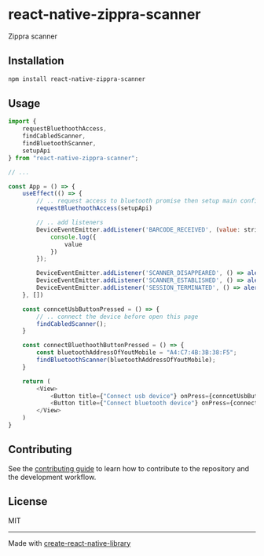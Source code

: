 # react-native-zippra-scanner
Zippra scanner
## Installation

```sh
npm install react-native-zippra-scanner
```

## Usage

```js
import { 
    requestBluethoothAccess, 
    findCabledScanner, 
    findBluetoothScanner, 
    setupApi
} from "react-native-zippra-scanner";

// ...

const App = () => {
    useEffect(() => {
        // .. request access to bluetooth promise then setup main config of module
        requestBluethoothAccess(setupApi)

        // .. add listeners 
        DeviceEventEmitter.addListener('BARCODE_RECEIVED', (value: string) => {
            console.log({
                value
            })
        });

        DeviceEventEmitter.addListener('SCANNER_DISAPPEARED', () => alert('SCANNER_DISAPPEARED'));
        DeviceEventEmitter.addListener('SCANNER_ESTABLISHED', () => alert('SCANNER_ESTABLISHED'));
        DeviceEventEmitter.addListener('SESSION_TERMINATED', () => alert('SESSION_TERMINATED'));
    }, [])

    const conncetUsbButtonPressed = () => {
        // .. connect the device before open this page
        findCabledScanner();
    }

    const connectBluethoothButtonPressed = () => {
        const bluetoothAddressOfYoutMobile = "A4:C7:4B:3B:38:F5";
        findBluetoothScanner(bluetoothAddressOfYoutMobile);
    }

    return (
        <View>
            <Button title={"Connect usb device"} onPress={conncetUsbButtonPressed} />
            <Button title={"Connect bluetooth device"} onPress={connectBluethoothButtonPressed} />
        </View>
    )
}


```

## Contributing

See the [contributing guide](CONTRIBUTING.md) to learn how to contribute to the repository and the development workflow.

## License

MIT

---

Made with [create-react-native-library](https://github.com/callstack/react-native-builder-bob)
